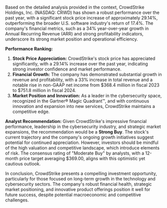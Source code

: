 Based on the detailed analysis provided in the context, CrowdStrike Holdings, Inc. (NASDAQ: CRWD) has shown a robust performance over the past year, with a significant stock price increase of approximately 29.14%, outperforming the broader U.S. software industry's return of 17.4%. The company's financial metrics, such as a 34% year-over-year growth in Annual Recurring Revenue (ARR) and strong profitability indicators, underscore its strong market position and operational efficiency.

**Performance Ranking:**
1. **Stock Price Appreciation:** CrowdStrike's stock price has appreciated significantly, with a 29.14% increase over the past year, indicating strong investor confidence and market performance.
2. **Financial Growth:** The company has demonstrated substantial growth in revenue and profitability, with a 33% increase in total revenue and a notable rise in non-GAAP net income from $368.4 million in fiscal 2023 to $751.8 million in fiscal 2024.
3. **Market Position and Innovation:** As a leader in the cybersecurity space, recognized in the Gartner® Magic Quadrant™, and with continuous innovation and expansion into new services, CrowdStrike maintains a competitive edge.

**Analyst Recommendation:**
Given CrowdStrike's impressive financial performance, leadership in the cybersecurity industry, and strategic market expansions, the recommendation would be a **Strong Buy**. The stock's current trajectory and the company's ongoing growth initiatives suggest potential for continued appreciation. However, investors should be mindful of the high valuation and competitive landscape, which introduce elements of risk. The consensus rating of "Moderate Buy" by analysts, with a 12-month price target averaging $369.00, aligns with this optimistic yet cautious outlook.

In conclusion, CrowdStrike presents a compelling investment opportunity, particularly for those focused on long-term growth in the technology and cybersecurity sectors. The company's robust financial health, strategic market positioning, and innovative product offerings position it well for future success, despite potential macroeconomic and competitive challenges.